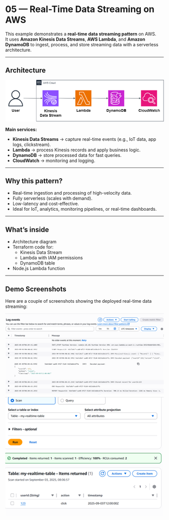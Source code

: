 # 05 — Real-Time Data Streaming on AWS

This example demonstrates a **real-time data streaming pattern** on AWS.  
It uses **Amazon Kinesis Data Streams**, **AWS Lambda**, and **Amazon DynamoDB** to ingest, process, and store streaming data with a serverless architecture.

---

## Architecture

![AWS Real-Time Streaming Diagram](diagram/aws-realtime-streaming.png)

**Main services:**

- **Kinesis Data Streams** → capture real-time events (e.g., IoT data, app logs, clickstream).
- **Lambda** → process Kinesis records and apply business logic.
- **DynamoDB** → store processed data for fast queries.
- **CloudWatch** → monitoring and logging.

---

## Why this pattern?

- Real-time ingestion and processing of high-velocity data.
- Fully serverless (scales with demand).
- Low-latency and cost-effective.
- Ideal for IoT, analytics, monitoring pipelines, or real-time dashboards.

---

## What’s inside

- Architecture diagram
- Terraform code for:
  - Kinesis Data Stream
  - Lambda with IAM permissions
  - DynamoDB table
- Node.js Lambda function

---

## Demo Screenshots

Here are a couple of screenshots showing the deployed real-time data streaming:

![Demo Screenshot 0](images/demo1.png)  
![Demo Screenshot 1](images/demo2.png)